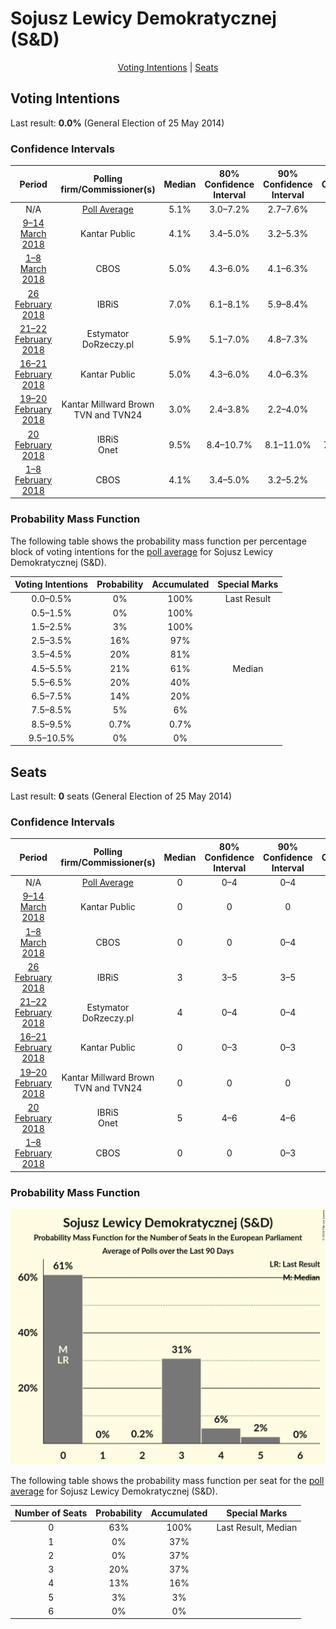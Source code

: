# Sojusz Lewicy Demokratycznej (S&D)

<p align="center"><a href="#voting-intentions">Voting Intentions</a> | <a href="#seats">Seats</a></p>

## Voting Intentions

Last result: **0.0%** (General Election of 25 May 2014)

### Confidence Intervals

| Period     | Polling firm/Commissioner(s) | Median | 80% Confidence Interval | 90% Confidence Interval | 95% Confidence Interval | 99% Confidence Interval |
|:----------:|:----------------:|:-----------:|:-----------------------:|:-----------------------:|:-----------------------:|:-----------------------:|
| N/A | [Poll Average](average.html) | 5.1% | 3.0–7.2% | 2.7–7.6% | 2.5–8.0% | 2.1–8.7% |
| [9–14 March 2018](2018-03-14-KantarPublic.html) | Kantar Public | 4.1% | 3.4–5.0% | 3.2–5.3% | 3.0–5.5% | 2.7–6.0% |
| [1–8 March 2018](2018-03-08-CBOS.html) | CBOS | 5.0% | 4.3–6.0% | 4.1–6.3% | 3.9–6.5% | 3.6–7.0% |
| [26 February 2018](2018-02-26-IBRiS.html) | IBRiS | 7.0% | 6.1–8.1% | 5.9–8.4% | 5.6–8.7% | 5.2–9.2% |
| [21–22 February 2018](2018-02-22-Estymator.html) | Estymator <br> DoRzeczy.pl | 5.9% | 5.1–7.0% | 4.8–7.3% | 4.6–7.6% | 4.3–8.1% |
| [16–21 February 2018](2018-02-21-KantarPublic.html) | Kantar Public | 5.0% | 4.3–6.0% | 4.0–6.3% | 3.9–6.6% | 3.5–7.1% |
| [19–20 February 2018](2018-02-20-KantarMillwardBrown.html) | Kantar Millward Brown <br> TVN and TVN24 | 3.0% | 2.4–3.8% | 2.2–4.0% | 2.1–4.3% | 1.8–4.7% |
| [20 February 2018](2018-02-20-IBRiS.html) | IBRiS <br> Onet | 9.5% | 8.4–10.7% | 8.1–11.0% | 7.9–11.3% | 7.4–11.9% |
| [1–8 February 2018](2018-02-08-CBOS.html) | CBOS | 4.1% | 3.4–5.0% | 3.2–5.2% | 3.0–5.4% | 2.7–5.9% |

### Probability Mass Function

The following table shows the probability mass function per percentage block of voting intentions for the [poll average](average.html) for Sojusz Lewicy Demokratycznej (S&D).

| Voting Intentions | Probability | Accumulated | Special Marks |
|:-----------------:|:-----------:|:-----------:|:-------------:|
| 0.0–0.5% | 0% | 100% | Last Result |
| 0.5–1.5% | 0% | 100% |  |
| 1.5–2.5% | 3% | 100% |  |
| 2.5–3.5% | 16% | 97% |  |
| 3.5–4.5% | 20% | 81% |  |
| 4.5–5.5% | 21% | 61% | Median |
| 5.5–6.5% | 20% | 40% |  |
| 6.5–7.5% | 14% | 20% |  |
| 7.5–8.5% | 5% | 6% |  |
| 8.5–9.5% | 0.7% | 0.7% |  |
| 9.5–10.5% | 0% | 0% |  |


## Seats

Last result: **0** seats (General Election of 25 May 2014)

### Confidence Intervals

| Period     | Polling firm/Commissioner(s) | Median | 80% Confidence Interval | 90% Confidence Interval | 95% Confidence Interval | 99% Confidence Interval |
|:----------:|:----------------:|:------:|:-----------------------:|:-----------------------:|:-----------------------:|:-----------------------:|
| N/A | [Poll Average](average.html) | 0 | 0–4 | 0–4 | 0–5 | 0–5 |
| [9–14 March 2018](2018-03-14-KantarPublic.html) | Kantar Public | 0 | 0 | 0 | 0 | 0–3 |
| [1–8 March 2018](2018-03-08-CBOS.html) | CBOS | 0 | 0 | 0–4 | 0–4 | 0–4 |
| [26 February 2018](2018-02-26-IBRiS.html) | IBRiS | 3 | 3–5 | 3–5 | 0–5 | 0–5 |
| [21–22 February 2018](2018-02-22-Estymator.html) | Estymator <br> DoRzeczy.pl | 4 | 0–4 | 0–4 | 0–5 | 0–5 |
| [16–21 February 2018](2018-02-21-KantarPublic.html) | Kantar Public | 0 | 0–3 | 0–3 | 0–3 | 0–3 |
| [19–20 February 2018](2018-02-20-KantarMillwardBrown.html) | Kantar Millward Brown <br> TVN and TVN24 | 0 | 0 | 0 | 0 | 0 |
| [20 February 2018](2018-02-20-IBRiS.html) | IBRiS <br> Onet | 5 | 4–6 | 4–6 | 4–6 | 4–6 |
| [1–8 February 2018](2018-02-08-CBOS.html) | CBOS | 0 | 0 | 0–3 | 0–3 | 0–3 |

### Probability Mass Function

![Graph with seats probability mass function not yet produced](average-seats-pmf-sojuszlewicydemokratycznejsd.png "Seats Probability Mass Function")

The following table shows the probability mass function per seat for the [poll average](average.html) for Sojusz Lewicy Demokratycznej (S&D).

| Number of Seats | Probability | Accumulated | Special Marks |
|:---------------:|:-----------:|:-----------:|:-------------:|
| 0 | 63% | 100% | Last Result, Median |
| 1 | 0% | 37% |  |
| 2 | 0% | 37% |  |
| 3 | 20% | 37% |  |
| 4 | 13% | 16% |  |
| 5 | 3% | 3% |  |
| 6 | 0% | 0% |  |


